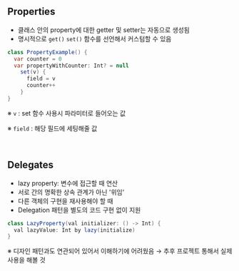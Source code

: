 ## Properties

- 클래스 안의 property에 대한 getter 및 setter는 자동으로 생성됨
- 명시적으로 `get()` `set()` 함수를 선언해서 커스텀할 수 있음

```java
class PropertyExample() {
  var counter = 0
  var propertyWithCounter: Int? = null
    set(v) {
      field = v
      counter++
    }
}
```

※ `v` : set 함수 사용시 파라미터로 들어오는 값

※ `field` : 해당 필드에 세팅해줄 값

<br>

## Delegates

- lazy property: 변수에 접근할 때 연산
- 서로 간의 명확한 상속 관계가 아닌 '위임'
- 다른 객체의 구현을 재사용해야 할 때
- Delegation 패턴을 별도의 코드 구현 없이 지원

```java
class LazyProperty(val initializer: () -> Int) {
  val lazyValue: Int by lazy(initialize)
}
```

※ 디자인 패턴과도 연관되어 있어서 이해하기에 어려웠음 → 추후 프로젝트 통해서 실제 사용을 해볼 것
